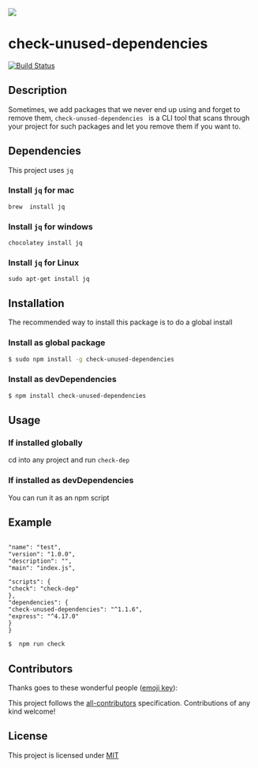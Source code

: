 

<div>
	<img src="https://i.imgur.com/y46CgWg.gif">
	<h1 style="font-weight:bold;">check-unused-dependencies </h1>

[![Build Status](https://travis-ci.org/ekpangmichael/check-unused-dependencies.svg?branch=master)](https://travis-ci.org/ekpangmichael/check-unused-dependencies)


</div>

## Description
Sometimes, we add packages that we never end up using and forget to remove them, `check-unused-dependencies ` is a CLI tool that scans through your project for such packages and let you remove them if you want to.

## Dependencies
This project uses `jq` 
###  Install `jq` for mac
`brew  install jq`

### Install `jq` for windows
`chocolatey install jq`

### Install `jq` for Linux
`sudo apt-get install jq`

## Installation

The recommended way to install  this package is to do a global install
### Install as global package
```bash
$ sudo npm install -g check-unused-dependencies
```

### Install as devDependencies
```bash
$ npm install check-unused-dependencies
```
## Usage

### If installed globally
cd into any project and run `check-dep`

### If installed  as  devDependencies
You can run it as an npm script

## Example

  ``` {

"name": "test",
"version": "1.0.0",
"description": "",
"main": "index.js",

"scripts": {
"check": "check-dep"
},
"dependencies": {
"check-unused-dependencies": "^1.1.6",
"express": "^4.17.0"
}
} 
```

```bash
$  npm run check 
```

## Contributors

<!-- ALL-CONTRIBUTORS-LIST:START - Do not remove or modify this section -->
<!-- prettier-ignore -->
<!-- ALL-CONTRIBUTORS-LIST:END -->
Thanks goes to these wonderful people ([emoji key](https://allcontributors.org/docs/en/emoji-key)):


This project follows the [all-contributors](https://github.com/all-contributors/all-contributors) specification. Contributions of any kind welcome!

## License

This project is licensed under
[MIT](https://github.com/codeshifu/sync-dotenv/blob/master/LICENSE)